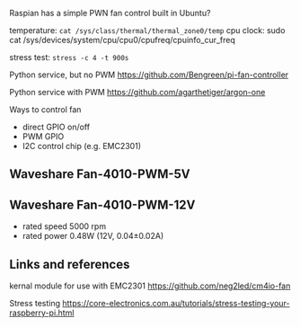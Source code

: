 Raspian has a simple PWN fan control built in
Ubuntu?

temperature: ``cat /sys/class/thermal/thermal_zone0/temp``
cpu clock: sudo cat /sys/devices/system/cpu/cpu0/cpufreq/cpuinfo_cur_freq

stress test: ``stress -c 4 -t 900s``

Python service, but no PWM
https://github.com/Bengreen/pi-fan-controller

Python service with PWM
https://github.com/agarthetiger/argon-one

Ways to control fan
- direct GPIO on/off
- PWM GPIO
- I2C control chip (e.g. EMC2301)

## Waveshare Fan-4010-PWM-5V

## Waveshare Fan-4010-PWM-12V
- rated speed 5000 rpm
- rated power 0.48W (12V, 0.04±0.02A)

## Links and references
kernal module for use with EMC2301
https://github.com/neg2led/cm4io-fan

Stress testing
https://core-electronics.com.au/tutorials/stress-testing-your-raspberry-pi.html
